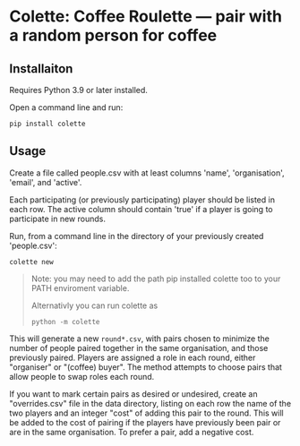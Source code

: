 # Colette: Coffee Roulette — pair with a random person for coffee

## Installaiton

Requires Python 3.9 or later installed.

Open a command line and run:

    pip install colette

## Usage

Create a file called people.csv with at least columns 'name', 'organisation',
'email', and 'active'.

Each participating (or previously participating) player should be listed in
each row. The active column should contain 'true' if a player is going to
participate in new rounds.

Run, from a command line in the directory of your previously created
'people.csv':

    colette new

> Note: you may need to add the path pip installed colette too to your PATH
> enviroment variable.
>
> Alternativly you can run colette as
>
>     python -m colette

This will generate a new `round*.csv`, with pairs chosen to minimize the number
of people paired together in the same organisation, and those previously
paired. Players are assigned a role in each round, either "organiser" or
"(coffee) buyer". The method attempts to choose pairs that allow people to swap
roles each round.

If you want to mark certain pairs as desired or undesired, create an
"overrides.csv" file in the data directory, listing on each row the name of the two
players and an integer "cost" of adding this pair to the round. This will be
added to the cost of pairing if the players have previously been pair or are in
the same organisation. To prefer a pair, add a negative cost.
